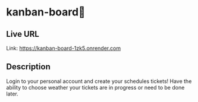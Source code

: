 # kanban-board📝
## Live URL 
Link: https://kanban-board-1zk5.onrender.com

## Description
Login to your personal account and create your schedules tickets! Have the ability to choose weather your tickets are in progress or need to be done later.
